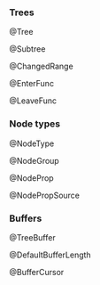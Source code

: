### Trees

@Tree

@Subtree

@ChangedRange

@EnterFunc

@LeaveFunc

### Node types

@NodeType

@NodeGroup

@NodeProp

@NodePropSource

### Buffers

@TreeBuffer

@DefaultBufferLength

@BufferCursor
